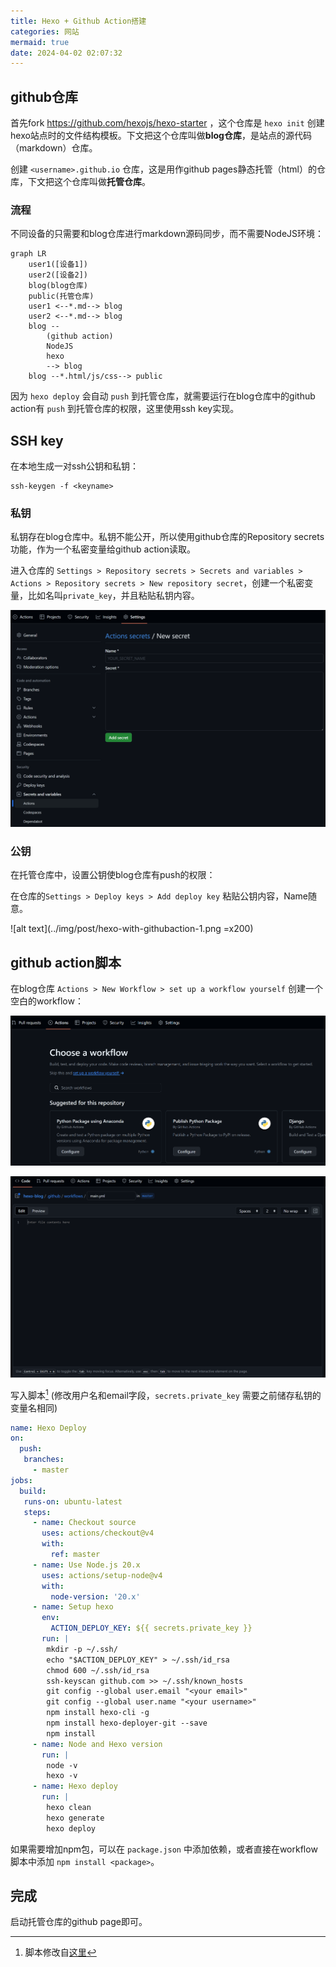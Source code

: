 ```yaml
---
title: Hexo + Github Action搭建
categories: 网站
mermaid: true
date: 2024-04-02 02:07:32
---
```


## github仓库

首先fork <https://github.com/hexojs/hexo-starter> ，这个仓库是 `hexo init` 创建hexo站点时的文件结构模板。下文把这个仓库叫做**blog仓库**，是站点的源代码（markdown）仓库。

创建 `<username>.github.io` 仓库，这是用作github pages静态托管（html）的仓库，下文把这个仓库叫做**托管仓库**。

### 流程

不同设备的只需要和blog仓库进行markdown源码同步，而不需要NodeJS环境：

```mermaid
graph LR
    user1([设备1])
    user2([设备2])
    blog(blog仓库)
    public(托管仓库)
    user1 <--*.md--> blog
    user2 <--*.md--> blog
    blog --
        (github action)
        NodeJS
        hexo
        --> blog
    blog --*.html/js/css--> public
```

因为 `hexo deploy` 会自动 `push` 到托管仓库，就需要运行在blog仓库中的github action有 `push` 到托管仓库的权限，这里使用ssh key实现。

## SSH key

在本地生成一对ssh公钥和私钥：

```shell
ssh-keygen -f <keyname>
```

### 私钥

私钥存在blog仓库中。私钥不能公开，所以使用github仓库的Repository secrets功能，作为一个私密变量给github action读取。

进入仓库的 `Settings > Repository secrets > Secrets and variables > Actions > Repository secrets > New repository secret`，创建一个私密变量，比如名叫`private_key`，并且粘贴私钥内容。

![alt text](../img/post/hexo-with-githubaction.png)

### 公钥

在托管仓库中，设置公钥使blog仓库有push的权限：

在仓库的`Settings > Deploy keys > Add deploy key` 粘贴公钥内容，Name随意。

![alt text](../img/post/hexo-with-githubaction-1.png =x200)

## github action脚本

在blog仓库 `Actions > New Workflow > set up a workflow yourself` 创建一个空白的workflow：

![alt text](../img/post/hexo-with-githubaction-2.png)

![alt text](../img/post/hexo-with-githubaction-3.png)

写入脚本[^1] (修改用户名和email字段，`secrets.private_key` 需要之前储存私钥的变量名相同)

```yaml
name: Hexo Deploy
on:
  push:
   branches:
     - master
jobs:
  build:
   runs-on: ubuntu-latest
   steps:
     - name: Checkout source
       uses: actions/checkout@v4
       with:
         ref: master
     - name: Use Node.js 20.x
       uses: actions/setup-node@v4
       with:
         node-version: '20.x'
     - name: Setup hexo
       env:
         ACTION_DEPLOY_KEY: ${{ secrets.private_key }}
       run: |
        mkdir -p ~/.ssh/
        echo "$ACTION_DEPLOY_KEY" > ~/.ssh/id_rsa
        chmod 600 ~/.ssh/id_rsa
        ssh-keyscan github.com >> ~/.ssh/known_hosts
        git config --global user.email "<your email>"
        git config --global user.name "<your username>"
        npm install hexo-cli -g
        npm install hexo-deployer-git --save
        npm install
     - name: Node and Hexo version
       run: |
        node -v
        hexo -v
     - name: Hexo deploy
       run: |
        hexo clean
        hexo generate
        hexo deploy
```

如果需要增加npm包，可以在 `package.json` 中添加依赖，或者直接在workflow脚本中添加 `npm install <package>`。

## 完成

启动托管仓库的github page即可。

[^1]: 脚本修改自[这里](https://makefile.so/2021/11/28/use-github-actions-to-deploy-hexo-blog/)
